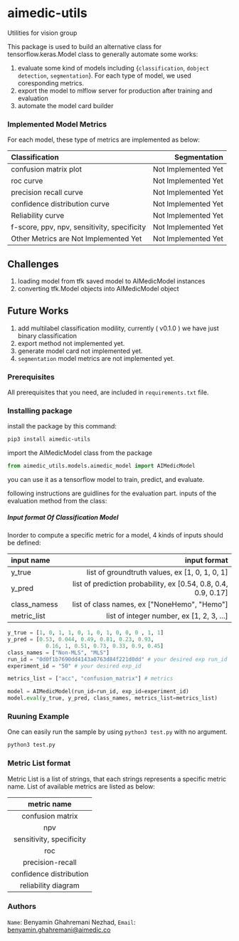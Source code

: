 # aimedic-utils

Utilities for vision group

This package is used to build an alternative class for tensorflow.keras.Model class to generally automate some works:
1. evaluate some kind of models including {`classification`, `dobject detection`, `segmentation`}. For each type of model, we used coresponding metrics.
2. export the model to mlflow server for production after training and evaluation
3. automate the model card builder 


### Implemented Model Metrics
For each model, these type of metrics are implemented as below:


|     Classification                          |     Segmentation      |
|:--------------------------------------------|----------------------:|
| confusion matrix plot                       |  Not Implemented Yet  |
| roc curve                                   |  Not Implemented Yet  |
| precision recall curve                      |  Not Implemented Yet  |
| confidence distribution curve               |  Not Implemented Yet  |
| Reliability curve                           |  Not Implemented Yet  |
| f-score, ppv, npv, sensitivity, specificity |  Not Implemented Yet  |
| Other Metrics are Not Implemented Yet       |  Not Implemented Yet  |



## Challenges
1. loading model from tfk saved model to AIMedicModel instances
2. converting tfk.Model objects into AIMedicModel object 


## Future Works
1. add multilabel classification modility, currently ( v0.1.0 ) we have just binary classification 
2. export method not implemented yet.
3. generate model card not implemented yet.
4. `segmentation` model metrics are not implemented yet.


### Prerequisites
All prerequisites that you need, are included in `requirements.txt` file.


### Installing package
install the package by this command:

```bash
pip3 install aimedic-utils
```
import the AIMedicModel class from the package

```python
from aimedic_utils.models.aimedic_model import AIMedicModel
```
you can use it as a tensorflow model to train, predict, and evaluate.

following instructions are guidlines for the evaluation part.
inputs of the evaluation method from the class:
##### Input format Of Classification Model
Inorder to compute a specific metric for a model, 4 kinds of inputs should be defined:

|     input name    |                 input format                                    |
|:------------------|----------------------------------------------------------------:|
|  y_true           | list of groundtruth values, ex [1, 0, 1, 0, 1]                  |
|  y_pred           | list of prediction probability, ex [0.54, 0.8, 0.4, 0.9, 0.17]  |
|  class_namess     | list of class names, ex ["NoneHemo", "Hemo"]                    |
|  metric_list      | list of integer number, ex [1, 2, 3, ...]                       |


```python
y_true = [1, 0, 1, 1, 0, 1, 0, 1, 0, 0, 0 , 1, 1]
y_pred = [0.53, 0.044, 0.49, 0.81, 0.23, 0.93,
            0.16, 1, 0.51, 0.73, 0.33, 0.9, 0.45]
class_names = ["Non-MLS", "MLS"]
run_id = "0d0f1b7690dd4143a0763d84f221d0dd" # your desired exp run_id
experiment_id = "50" # your desired exp_id

metrics_list = ["acc", "confusion_matrix"] # metrics

model = AIMedicModel(run_id=run_id, exp_id=experiment_id)
model.eval(y_true, y_pred, class_names, metrics_list=metrics_list)
```

### Ruuning Example
One can easily run the sample by using `python3 test.py` with no argument. 

```bash
python3 test.py
```

### Metric List format
Metric List is a list of strings, that each strings represents a specific metric name.
List of available metrics are listed as below:


|     metric name                                                 |
|:---------------------------------------------------------------:|
| confusion matrix                                                |
| npv                                                             |
| sensitivity, specificity                                        |
| roc                                                             |
| precision-recall                                                |
| confidence distribution                                         |
| reliability diagram                                             |


### Authors
`Name`: Benyamin Ghahremani Nezhad, `Email`: benyamin.ghahremani@aimedic.co